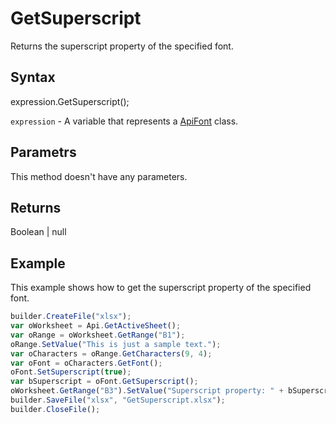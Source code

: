 # GetSuperscript

Returns the superscript property of the specified font.

## Syntax

expression.GetSuperscript();

`expression` - A variable that represents a [ApiFont](../ApiFont.md) class.

## Parametrs

This method doesn't have any parameters.

## Returns

Boolean &#124; null

## Example

This example shows how to get the superscript property of the specified font.

```javascript
builder.CreateFile("xlsx");
var oWorksheet = Api.GetActiveSheet();
var oRange = oWorksheet.GetRange("B1");
oRange.SetValue("This is just a sample text.");
var oCharacters = oRange.GetCharacters(9, 4);
var oFont = oCharacters.GetFont();
oFont.SetSuperscript(true);
var bSuperscript = oFont.GetSuperscript();
oWorksheet.GetRange("B3").SetValue("Superscript property: " + bSuperscript);
builder.SaveFile("xlsx", "GetSuperscript.xlsx");
builder.CloseFile();
```